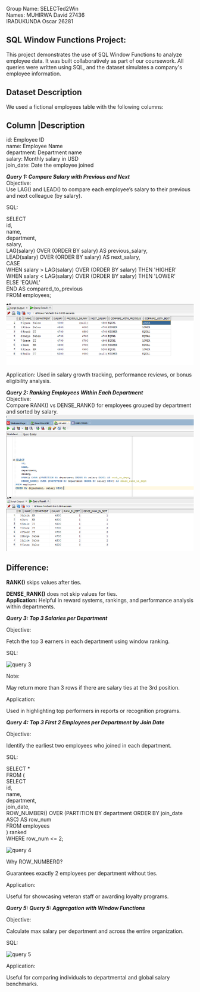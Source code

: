 Group Name: SELECTed2Win   
Names: MUHIRWA David 27436  
       IRADUKUNDA Oscar 26281

SQL Window Functions Project:
-----------------------------

This project demonstrates the use of SQL Window Functions to analyze employee data. It was built collaboratively as part of our coursework. All queries were written using SQL, and the dataset simulates a company's employee information.

Dataset Description
-------------------
We used a fictional employees table with the following columns:


Column	  |Description
---------------------------------------------------
id: Employee ID  
name: Employee Name  
department: Department name   
salary: Monthly salary in USD  
join_date: Date the employee joined  

**_Query 1: Compare Salary with Previous and Next_**  
Objective:  
Use LAG() and LEAD() to compare each employee’s salary to their previous and next colleague (by salary).  

SQL:  

SELECT   
    id,  
    name,  
    department,  
    salary,  
    LAG(salary) OVER (ORDER BY salary) AS previous_salary,  
    LEAD(salary) OVER (ORDER BY salary) AS next_salary,  
    CASE   
        WHEN salary > LAG(salary) OVER (ORDER BY salary) THEN 'HIGHER'  
        WHEN salary < LAG(salary) OVER (ORDER BY salary) THEN 'LOWER'  
        ELSE 'EQUAL'  
    END AS compared_to_previous  
FROM employees;  

![image alt](https://github.com/Daveeeid/SELECTed2Win/blob/master/lag%20and%20lead.png?raw=true)

Application:
Used in salary growth tracking, performance reviews, or bonus eligibility analysis.

**_Query 2: Ranking Employees Within Each Department_**  
Objective:  
Compare RANK() vs DENSE_RANK() for employees grouped by department and sorted by salary.  
![image alt](https://github.com/Daveeeid/SELECTed2Win/blob/master/rank.png?raw=true)

Difference:   
-----------  
**RANK()** skips values after ties.  

**DENSE_RANK()** does not skip values for ties.  
**Application:**
Helpful in reward systems, rankings, and performance analysis within departments.

**_Query 3: Top 3 Salaries per Department_**

Objective:

Fetch the top 3 earners in each department using window ranking.

SQL:

![query 3](https://github.com/user-attachments/assets/e353ddc1-14c2-47fe-86b1-399585ffc727)

Note:

May return more than 3 rows if there are salary ties at the 3rd position.

Application:

Used in highlighting top performers in reports or recognition programs.

**_Query 4: Top 3 First 2 Employees per Department by Join Date_**

Objective:

Identify the earliest two employees who joined in each department.

SQL:


SELECT *  
FROM (  
    SELECT   
        id,  
        name,  
        department,  
        join_date,  
        ROW_NUMBER() OVER (PARTITION BY department ORDER BY join_date ASC) AS row_num  
    FROM employees  
) ranked  
WHERE row_num <= 2;  

![query 4](https://github.com/user-attachments/assets/c4519a5c-3c6d-47f2-b3e6-f3dea8c888d8)

Why ROW_NUMBER()?  

Guarantees exactly 2 employees per department without ties.

Application:

Useful for showcasing veteran staff or awarding loyalty programs.

**_Query 5: Query 5: Aggregation with Window Functions_**

Objective:

Calculate max salary per department and across the entire organization.

SQL:
       
![query 5](https://github.com/user-attachments/assets/579eb540-e227-432e-bdb8-b2ac9a257676)

Application:

Useful for comparing individuals to departmental and global salary benchmarks.

